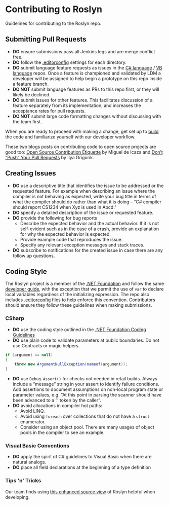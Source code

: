 # Contributing to Roslyn

Guidelines for contributing to the Roslyn repo.

## Submitting Pull Requests

- **DO** ensure submissions pass all Jenkins legs and are merge conflict free.
- **DO** follow the [.editorconfig](http://editorconfig.org/) settings for each directory. 
- **DO** submit language feature requests as issues in the [C# language](https://github.com/dotnet/csharplang#discussion) / [VB language](https://github.com/dotnet/vblang) repos.  Once a feature is championed and validated by LDM a developer will be assigned to help begin a prototype on this repo inside a feature branch.
- **DO NOT** submit language features as PRs to this repo first, or they will likely be declined.
- **DO** submit issues for other features. This facilitates discussion of a feature separately from its implementation, and increases the acceptance rates for pull requests.
- **DO NOT** submit large code formatting changes without discussing with the team first.

When you are ready to proceed with making a change, get set up to [build](https://github.com/dotnet/roslyn/blob/master/docs/contributing/Building%2C%20Debugging%2C%20and%20Testing%20on%20Windows.md) the code and familiarize yourself with our developer workflow. 

These two blogs posts on contributing code to open source projects are good too: [Open Source Contribution Etiquette](http://tirania.org/blog/archive/2010/Dec-31.html) by Miguel de Icaza and [Don’t “Push” Your Pull Requests](https://www.igvita.com/2011/12/19/dont-push-your-pull-requests/) by Ilya Grigorik.

## Creating Issues

- **DO** use a descriptive title that identifies the issue to be addressed or the requested feature. For example when describing an issue where the compiler is not behaving as expected, write your bug title in terms of what the compiler should do rather than what it is doing – “C# compiler should report CS1234 when Xyz is used in Abcd.”
- **DO** specify a detailed description of the issue or requested feature.
- **DO** provide the following for bug reports
    - Describe the expected behavior and the actual behavior. If it is not self-evident such as in the case of a crash, provide an explanation for why the expected behavior is expected.
    - Provide example code that reproduces the issue.
    - Specify any relevant exception messages and stack traces.
- **DO** subscribe to notifications for the created issue in case there are any follow up questions.

## Coding Style

The Roslyn project is a member of the [.NET Foundation](https://github.com/orgs/dotnet) and follow the same [developer guide](https://github.com/dotnet/corefx/blob/master/Documentation/coding-guidelines/coding-style.md), with the exception that we permit the use of `var` to declare local variables regardless of the initializing expression.  The repo also includes [.editorconfig](http://editorconfig.org) files to help enforce this convention.  Contributors should ensure they follow these guidelines when making submissions.

### CSharp

- **DO** use the coding style outlined in the [.NET Foundation Coding Guidelines](https://github.com/dotnet/corefx/blob/master/Documentation/coding-guidelines/coding-style.md)
- **DO** use plain code to validate parameters at public boundaries. Do not use Contracts or magic helpers.

```csharp
if (argument == null)
{
    throw new ArgumentNullException(nameof(argument));
}
```

- **DO** use `Debug.Assert()` for checks not needed in retail builds. Always include a “message” string in your assert to identify failure conditions. Add assertions to document assumptions on non-local program state or parameter values, e.g. “At this point in parsing the scanner should have been advanced to a ‘.’ token by the caller”.
- **DO** avoid allocations in compiler hot paths:
    - Avoid LINQ.
    - Avoid using `foreach` over collections that do not have a `struct` enumerator.
    - Consider using an object pool. There are many usages of object pools in the compiler to see an example.

### Visual Basic Conventions

- **DO** apply the spirit of C# guidelines to Visual Basic when there are natural analogs. 
- **DO** place all field declarations at the beginning of a type definition

### Tips 'n' Tricks
Our team finds using [this enhanced source view](http://source.roslyn.io/) of Roslyn helpful when developing.